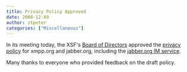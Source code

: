 ```yaml
---
title: Privacy Policy Approved
date: 2008-12-09
author: stpeter
categories: ["Miscellaneous"]
---
```


In its meeting today, the XSF's [Board of Directors](/about/xmpp-standards-foundation#board) approved the [privacy policy](https://xmpp.org/xsf/privacy.shtml) for xmpp.org and jabber.org, including the [jabber.org IM service](http://www.jabber.org/web/Jabber.org).

Many thanks to everyone who provided feedback on the draft policy.
